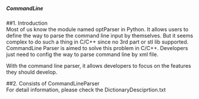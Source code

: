 ##### CommandLine
##1. Introduction  
  Most of us know the module named optParser in Python. It allows users to define the way to parse the command line input by themselves. But it seems complex to do such a thing in C/C++ since no 3rd part or stl lib supported. CommandLine Parser is aimed  to solve this problem in C/C++. Developers just need to config the way to parse command line by xml file.  
  
  With the command line parser, it allows developers to focus on the features they should develop.
  
##2. Consists of CommandLineParser  
  For detail information, please check the DictionaryDesciprtion.txt  
  

